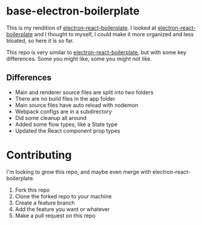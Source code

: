 # base-electron-boilerplate
This is my rendition of [electron-react-boilerplate](https://github.com/chentsulin/electron-react-boilerplate). I looked at [electron-react-boilerplate](https://github.com/chentsulin/electron-react-boilerplate) and I thought to myself, I could make it more organized and less bloated, so here it is so far.

This repo is very similar to [electron-react-boilerplate](https://github.com/chentsulin/electron-react-boilerplate), but with some key differences. Some you might like, some you might not like.

## Differences
 * Main and renderer source files are split into two folders
 * There are no build files in the app folder
 * Main source files have auto reload with nodemon
 * Webpack configs are in a subdirectory
 * Did some cleanup all around
 * Added some flow types, like a State type
 * Updated the React component prop types
 
# Contributing
I'm looking to grow this repo, and maybe even merge with electron-react-boilerplate.

 1. Fork this repo
 2. Clone the forked repo to your machine
 3. Create a feature branch
 4. Add the feature you want or whatever
 5. Make a pull request on this repo
